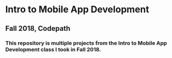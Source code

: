 # Intro to Mobile App Development 
## Fall 2018,  Codepath


### This repository is multiple projects from the Intro to Mobile App Development class I took in Fall 2018. 
